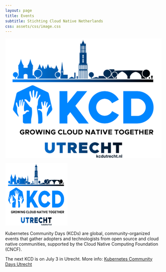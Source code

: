 ```yaml
---
layout: page
title: Events
subtitle: Stichting Cloud Native Netherlands
css: assets/css/image.css
---
```

![kcd-utrecht-logo](assets/img/kcd-utrecht-logo.png)

<p><img src="assets/img/kcd-utrecht-logo.png"  width="200" height="200" class="center" alt="kcd-utrecht-logo"></p>

Kubernetes Community Days (KCDs) are global, community-organized events that gather adopters and technologists from open source and cloud native communities, supported by the Cloud Native Computing Foundation (CNCF). 

The next KCD is on July 3 in Utrecht.
More info: [Kubernetes Community Days Utrecht](https://kcdutrecht.nl/)
